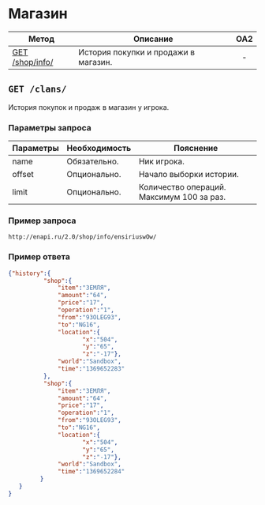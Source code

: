 Магазин
==========
| Метод | Описание | OA2 |
| ----- | -------- |:---:|
| [GET /shop/info/](clans.md#get-clans) | История покупки и продажи в магазин. | - |

## ``` GET /clans/ ``` 
История покупок и продаж в магазин у игрока. 
### Параметры запроса
| Параметры | Необходимость | Пояснение |
| --------- | ------------- | --------- |
| name      | Обязательно.  | Ник игрока. |
| offset    | Опционально.  | Начало выборки истории. |
| limit     | Опционально.  | Количество операций. Максимум 100 за раз. |

### Пример запроса
``` 
http://enapi.ru/2.0/shop/info/ensiriuswOw/
```
### Пример ответа 
```json 
{"history":{
          "shop":{
              "item":"ЗЕМЛЯ",
              "amount":"64",
              "price":"17",
              "operation":"1",
              "from":"93OLEG93",
              "to":"NG16",
              "location":{
                     "x":"504",
                     "y":"65",
                     "z":"-17"},
              "world":"Sandbox",
              "time":"1369652283"
          },
          "shop":{
              "item":"ЗЕМЛЯ",
              "amount":"64",
              "price":"17",
              "operation":"1",
              "from":"93OLEG93",
              "to":"NG16",
              "location":{
                     "x":"504",
                     "y":"65",
                     "z":"-17"},
              "world":"Sandbox",
              "time":"1369652284"
         }   
   }
}
```














